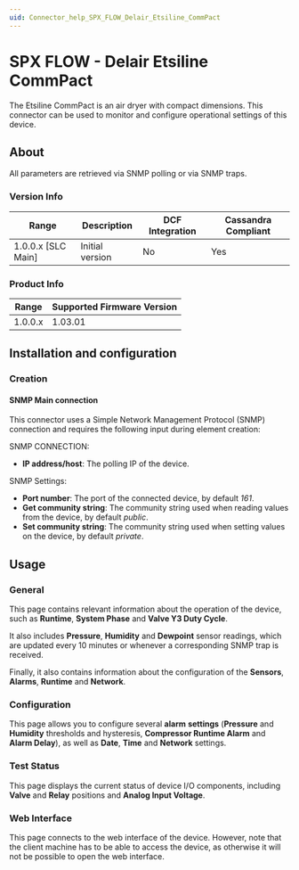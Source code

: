 ```yaml
---
uid: Connector_help_SPX_FLOW_Delair_Etsiline_CommPact
---
```


# SPX FLOW - Delair Etsiline CommPact

The Etsiline CommPact is an air dryer with compact dimensions. This connector can be used to monitor and configure operational settings of this device.

## About

All parameters are retrieved via SNMP polling or via SNMP traps.

### Version Info

| Range | Description | DCF Integration | Cassandra Compliant |
|----------------------|-----------------|---------------------|-------------------------|
| 1.0.0.x \[SLC Main\] | Initial version | No                  | Yes                     |

### Product Info

| Range | Supported Firmware Version |
|------------------|-----------------------------|
| 1.0.0.x          | 1.03.01                     |

## Installation and configuration

### Creation

#### SNMP Main connection

This connector uses a Simple Network Management Protocol (SNMP) connection and requires the following input during element creation:

SNMP CONNECTION:

- **IP address/host**: The polling IP of the device.

SNMP Settings:

- **Port number**: The port of the connected device, by default *161*.
- **Get community string**: The community string used when reading values from the device, by default *public*.
- **Set community string**: The community string used when setting values on the device, by default *private*.

## Usage

### General

This page contains relevant information about the operation of the device, such as **Runtime**, **System Phase** and **Valve Y3 Duty Cycle**.

It also includes **Pressure**, **Humidity** and **Dewpoint** sensor readings, which are updated every 10 minutes or whenever a corresponding SNMP trap is received.

Finally, it also contains information about the configuration of the **Sensors**, **Alarms**, **Runtime** and **Network**.

### Configuration

This page allows you to configure several **alarm** **settings** (**Pressure** and **Humidity** thresholds and hysteresis, **Compressor Runtime Alarm** and **Alarm Delay**), as well as **Date**, **Time** and **Network** settings.

### Test Status

This page displays the current status of device I/O components, including **Valve** and **Relay** positions and **Analog Input Voltage**.

### Web Interface

This page connects to the web interface of the device. However, note that the client machine has to be able to access the device, as otherwise it will not be possible to open the web interface.
